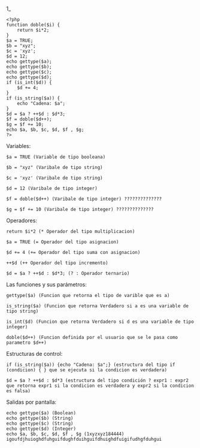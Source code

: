 1\_

    <?php
    function doble($i) {
        return $i*2;
    }
    $a = TRUE;
    $b = "xyz";
    $c = 'xyz';
    $d = 12;
    echo gettype($a);
    echo gettype($b);
    echo gettype($c);
    echo gettype($d);
    if (is_int($d)) {
        $d += 4;
    }
    if (is_string($a)) {
        echo "Cadena: $a";
    }
    $d = $a ? ++$d : $d*3;
    $f = doble($d++);
    $g = $f += 10;
    echo $a, $b, $c, $d, $f , $g;
    ?>

Variables:

    $a = TRUE (Variable de tipo booleana)

    $b = "xyz" (Varibale de tipo string)

    $c = 'xyz' (Varibale de tipo string)

    $d = 12 (Varibale de tipo integer)

    $f = doble($d++) (Varibale de tipo integer) ??????????????

    $g = $f += 10 (Varibale de tipo integer) ??????????????

Operadores:

    return $i*2 (* Operador del tipo multiplicacion)

    $a = TRUE (= Operador del tipo asignacion)

    $d += 4 (+= Operador del tipo suma con asignacion)

    ++$d (++ Operador del tipo incremento)

    $d = $a ? ++$d : $d*3; (? : Operador ternario)

Las funciones y sus parámetros:

    gettype($a) (Funcion que retorna el tipo de varible que es a)

    is_string($a) (Funcion que retorna Verdadero si a es una variable de tipo string)

    is_int($d) (Funcion que retorna Verdadero si d es una variable de tipo integer)

    doble($d++) (Funcion definida por el usuario que se le pasa como parametro $d++)

Estructuras de control:

    if (is_string($a)) {echo "Cadena: $a";} (estructura del tipo if (condicion) { } que se ejecuta si la condicion es verdadera)

    $d = $a ? ++$d : $d*3 (estructura del tipo condición ? expr1 : expr2 que retorna expr1 si la condicion es verdadera y expr2 si la condicion es falsa)

Salidas por pantalla:

    echo gettype($a) (Boolean)
    echo gettype($b) (String)
    echo gettype($c) (String)
    echo gettype($d) (Integer)
    echo $a, $b, $c, $d, $f , $g (1xyzxyz184444)
    igoufdjhuioghdfuhguifdughfduihguifdhuighdfuigifudhgfduhgui
